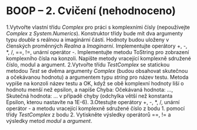 # BOOP – 2. Cvičení (nehodnoceno)
1.Vytvořte vlastní třídu *Complex* pro práci s komplexními čísly (nepoužívejte *Complex* z *System.Numerics*). Konstruktor třídy bude mít dva argumenty typu *double* s reálnou a imaginární částí. Hodnoty budou uloženy v členských proměnných *Realna* a *Imaginarni*. Implementujte operátory +, -, *, /, ==, !=, unární operátor -. Implementujte metodu ToString pro zobrazení komplexního čísla na konzoli. Napište metody vracející komplexně sdružené číslo, modul a argument. 
2.Vytvořte třídu *TestComplex* se statickou metodou *Test* se dvěma argumenty *Complex* (budou obsahovat skutečnou a očekávanou hodnotu) a argumentem typu *string* pro název testu. Metoda vypíše na konzoli název testu a OK, když se obě komplexní hodnoty liší o hodnotu menší než epsilon, a napíše Chyba: Očekávaná hodnota: …, Skutečná hodnota: … v případě chyby (odchylka větší než konstanta Epsilon, kterou nastavíte na 1E-6).
3.Otestujte operátory +, -, *, /, unární operátor - a metodu vracející komplexně sdružené číslo z bodu 1. pomocí třídy *TestComplex* z bodu 2. Vytiskněte výsledky operátorů ==, != a výsledky metod *modul* a *argument*.
